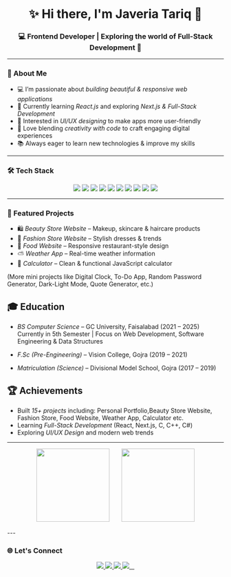 <h1 align="center">✨ Hi there, I'm <strong>Javeria Tariq</strong> 👋</h1>
<h3 align="center">💻 Frontend Developer | Exploring the world of Full-Stack Development 🌸</h3>

---

### 💫 About Me  

- 💻 I’m passionate about *building beautiful & responsive web applications*  
- 🚀 Currently learning *React.js* and exploring *Next.js & Full-Stack Development*  
- 🌱 Interested in *UI/UX designing* to make apps more user-friendly  
- 🎨 Love blending *creativity with code* to craft engaging digital experiences  
- 📚 Always eager to learn new technologies & improve my skills  

---

### 🛠 Tech Stack  

<p align="center">
  <img src="https://img.shields.io/badge/HTML5-E34F26?style=for-the-badge&logo=html5&logoColor=white"/>
  <img src="https://img.shields.io/badge/CSS3-1572B6?style=for-the-badge&logo=css3&logoColor=white"/>
  <img src="https://img.shields.io/badge/JavaScript-F7DF1E?style=for-the-badge&logo=javascript&logoColor=black"/>
  <img src="https://img.shields.io/badge/React-20232A?style=for-the-badge&logo=react&logoColor=61DAFB"/>
  <img src="https://img.shields.io/badge/Next.js-000000?style=for-the-badge&logo=next.js&logoColor=white"/>
  <img src="https://img.shields.io/badge/C%20Language-A8B9CC?style=for-the-badge&logo=c&logoColor=black"/>
  <img src="https://img.shields.io/badge/C++-00599C?style=for-the-badge&logo=c%2B%2B&logoColor=white"/>
  <img src="https://img.shields.io/badge/C%23-239120?style=for-the-badge&logo=c-sharp&logoColor=white"/>
  <img src="https://img.shields.io/badge/UI%2FUX-FF4088?style=for-the-badge&logo=figma&logoColor=white"/>
  <img src="https://img.shields.io/badge/GitHub-181717?style=for-the-badge&logo=github&logoColor=white"/>
</p>

---

### 🚀 Featured Projects  

- 🛍 *Beauty Store Website* – Makeup, skincare & haircare products  
- 👗 *Fashion Store Website* – Stylish dresses & trends  
- 🍲 *Food Website* – Responsive restaurant-style design  
- ⛅ *Weather App* – Real-time weather information  
- 🧮 *Calculator* – Clean & functional JavaScript calculator  

(More mini projects like Digital Clock, To-Do App, Random Password Generator, Dark-Light Mode, Quote Generator, etc.)

## 🎓 Education

- *BS Computer Science* – GC University, Faisalabad (2021 – 2025)  
  Currently in 5th Semester | Focus on Web Development, Software Engineering & Data Structures

- *F.Sc (Pre-Engineering)* – Vision College, Gojra (2019 – 2021)

- *Matriculation (Science)* – Divisional Model School, Gojra (2017 – 2019)

## 🏆 Achievements

- Built *15+ projects* including: Personal Portfolio,Beauty Store Website, Fashion Store, Food Website, Weather App, Calculator etc.
- Learning *Full-Stack Development* (React, Next.js, C, C++, C#)
- Exploring *UI/UX Design* and modern web trends
---
<p align="center">
  <img src="https://github-readme-stats.vercel.app/api?username=CodedByJaveria&show_icons=true&theme=radical" height="170" />
  &nbsp;&nbsp;&nbsp;&nbsp;&nbsp; <!-- 5 spaces ka gap -->
  <img src="https://github-readme-stats.vercel.app/api/top-langs/?username=CodedByJaveria&layout=compact&theme=radical" height="170" />
</p>
---

### 🌐 Let's Connect

<p align="center">
  <a href="https://www.tiktok.com/@jerry_vibes_?_t=ZS-8zkE2oaYyJE&_r=1" target="_blank">
    <img src="https://img.shields.io/badge/TikTok-%23000000.svg?&style=for-the-badge&logo=tiktok&logoColor=white" />
  </a>
  <a href=https://www.instagram.com/coded.by.javeria?igsh=a3ZpdXNpNXk3MGp5"" target="_blank">
    <img src="https://img.shields.io/badge/Instagram-%23E4405F.svg?&style=for-the-badge&logo=instagram&logoColor=white" />
  </a>
  <a href="https://www.linkedin.com/in/javeria-tariq-ba0834380?utm_source=share&utm_campaign=share_via&utm_content=profile&utm_medium=android_app" target="_blank">
    <img src="https://img.shields.io/badge/LinkedIn-%230077B5.svg?&style=for-the-badge&logo=linkedin&logoColor=white" />
  </a>
  <a href="mailto:javeriatariq323@gmail.com" target="_blank">
    <img src="https://img.shields.io/badge/Email-D14836?style=for-the-badge&logo=gmail&logoColor=white" />
  </a>
</p>
